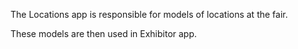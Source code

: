The Locations app is responsible for models of locations at the fair.

These models are then used in Exhibitor app.
